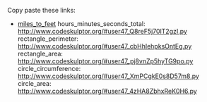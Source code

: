 Copy paste these links:

- [miles_to_feet](http://www.codeskulptor.org/#user47_JTmHdeSPtkLpeBc.py)
hours_minutes_seconds_total: http://www.codeskulptor.org/#user47_Q8reF5j70lT2gzI.py
rectangle_perimeter: http://www.codeskulptor.org/#user47_cbHhIehpksOntEg.py
rectangle_area: http://www.codeskulptor.org/#user47_pj8vnZp5hyTG9po.py
circle_circumference: http://www.codeskulptor.org/#user47_XmPCgkE0s8D57m8.py
circle_area: http://www.codeskulptor.org/#user47_4zHA8ZbhxReK0H6.py
